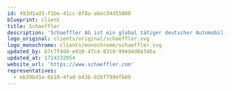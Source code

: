 ```yaml
---
id: 493d1ad3-f1be-41cc-8f8a-abec34d55800
blueprint: client
title: Schaeffler
description: 'Schaeffler AG ist ein global tätiger deutscher Automobil- und Industriezulieferer mit rund 83.000 Mitarbeitern. Das Unternehmen entwickelt und produziert hochpräzise Komponenten und Systeme für Motoren, Getriebe und Fahrwerke sowie für Anwendungen in der Industrie. Schaeffler ist bekannt für seine Innovationskraft und technologische Exzellenz, insbesondere in den Bereichen E-Mobilität und Industrie 4.0.'
logo_original: clients/original/schaeffler.svg
logo_monochrome: clients/monochrome/schaeffler.svg
updated_by: b7c7f4d4-e810-47c4-8310-994d4d84346a
updated_at: 1724232054
website_url: 'https://www.schaeffler.com'
representatives:
  - eb39bd3a-6b10-4fad-b436-926f799dfb09
---
```


